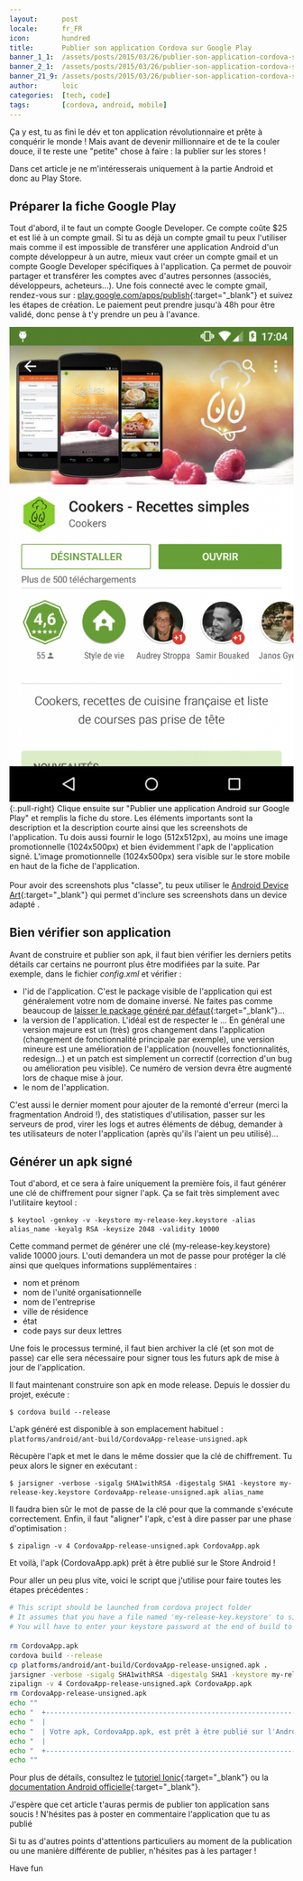 ```yaml
---
layout:      post
locale:      fr_FR
icon:        hundred
title:       Publier son application Cordova sur Google Play
banner_1_1:  /assets/posts/2015/03/26/publier-son-application-cordova-sur-google-play_1_1.jpg
banner_2_1:  /assets/posts/2015/03/26/publier-son-application-cordova-sur-google-play_2_1.jpg
banner_21_9: /assets/posts/2015/03/26/publier-son-application-cordova-sur-google-play_21_9.jpg
author:      loic
categories:  [tech, code]
tags:        [cordova, android, mobile]
---
```


Ça y est, tu as fini le dév et ton application révolutionnaire et prête à conquérir le monde ! Mais avant de devenir millionnaire et de te la couler douce,
il te reste une "petite" chose à faire : la publier sur les stores !

Dans cet article je ne m'intéresserais uniquement à la partie Android et donc au Play Store.

## Préparer la fiche Google Play

Tout d'abord, il te faut un compte Google Developer. Ce compte coûte $25 et est lié à un compte gmail.
Si tu as déjà un compte gmail tu peux l'utiliser mais comme il est impossible de transférer une application Android d'un compte développeur à un autre,
mieux vaut créer un compte gmail et un compte Google Developer spécifiques à l'application.
Ça permet de pouvoir partager et transférer les comptes avec d'autres personnes (associés, développeurs, acheteurs...).
Une fois connecté avec le compte gmail, rendez-vous sur : [play.google.com/apps/publish](https://play.google.com/apps/publish){:target="_blank"}
et suivez les étapes de création. Le paiement peut prendre jusqu'à 48h pour être validé, donc pense à t'y prendre un peu à l'avance.

![Play store screen](/assets/posts/2015/03/26/play-store-screen.png){:.pull-right}
Clique ensuite sur "Publier une application Android sur Google Play" et remplis la fiche du store. Les éléments importants sont la description et
la description courte ainsi que les screenshots de l'application. Tu dois aussi fournir le logo (512x512px), au moins une image promotionnelle (1024x500px) et
bien évidemment l'apk de l'application signé. L'image promotionnelle (1024x500px) sera visible sur le store mobile en haut de la fiche de l'application.<br>
<br>
Pour avoir des screenshots plus "classe", tu peux utiliser le
[Android Device Art](https://developer.android.com/distribute/marketing-tools/device-art-generator){:target="_blank"} qui permet d'inclure ses screenshots dans
un device adapté <i class="emoji smile"></i>.

## Bien vérifier son application

Avant de construire et publier son apk, il faut bien vérifier les derniers petits détails car certains ne pourront plus être modifiées par la suite.
Par exemple, dans le fichier *config.xml* et vérifier :

- l'id de l'application. C'est le package visible de l'application qui est généralement votre nom de domaine inversé.
Ne faites pas comme beaucoup de [laisser le package généré par défaut](https://play.google.com/store/search?q=com.ionicframework){:target="_blank"}...
- la version de l'application. L'idéal est de respecter le <major>.<minor>.<patch>. En général une version majeure est un (très) gros changement dans l'application
(changement de fonctionnalité principale par exemple), une version mineure est une amélioration de l'application (nouvelles fonctionnalités, redesign...) et
un patch est simplement un correctif (correction d'un bug ou amélioration peu visible). Ce numéro de version devra être augmenté lors de chaque mise à jour.
- le nom de l'application.

C'est aussi le dernier moment pour ajouter de la remonté d'erreur (merci la fragmentation Android !), des statistiques d'utilisation, passer sur les serveurs de prod,
virer les logs et autres éléments de débug, demander à tes utilisateurs de noter l'application (après qu'ils l'aient un peu utilisé)...

## Générer un apk signé

Tout d'abord, et ce sera à faire uniquement la première fois, il faut générer une clé de chiffrement pour signer l'apk. Ça se fait très simplement avec l'utilitaire keytool :

```console
$ keytool -genkey -v -keystore my-release-key.keystore -alias alias_name -keyalg RSA -keysize 2048 -validity 10000
```

Cette command permet de générer une clé (my-release-key.keystore) valide 10000 jours. L'outi demandera un mot de passe pour protéger la clé ainsi que quelques informations supplémentaires :

- nom et prénom
- nom de l'unité organisationnelle
- nom de l'entreprise
- ville de résidence
- état
- code pays sur deux lettres

Une fois le processus terminé, il faut bien archiver la clé (et son mot de passe) car elle sera nécessaire pour signer tous les futurs apk de mise à jour de l'application.

Il faut maintenant construire son apk en mode release. Depuis le dossier du projet, exécute :

```console
$ cordova build --release
```

L'apk généré est disponible à son emplacement habituel : `platforms/android/ant-build/CordovaApp-release-unsigned.apk`

Récupère l'apk et met le dans le même dossier que la clé de chiffrement. Tu peux alors le signer en exécutant :

```console
$ jarsigner -verbose -sigalg SHA1withRSA -digestalg SHA1 -keystore my-release-key.keystore CordovaApp-release-unsigned.apk alias_name
```

Il faudra bien sûr le mot de passe de la clé pour que la commande s'exécute correctement. Enfin, il faut "aligner" l'apk, c'est à dire passer
par une phase d'optimisation :

```console
$ zipalign -v 4 CordovaApp-release-unsigned.apk CordovaApp.apk
```

Et voilà, l'apk (CordovaApp.apk) prêt à être publié sur le Store Android ! <i class="emoji smile"></i>

Pour aller un peu plus vite, voici le script que j'utilise pour faire toutes les étapes précédentes :

```bash
# This script should be launched from cordova project folder
# It assumes that you have a file named 'my-release-key.keystore' to sign your apk
# You will have to enter your keystore password at the end of build to sign your apk
 
rm CordovaApp.apk
cordova build --release
cp platforms/android/ant-build/CordovaApp-release-unsigned.apk .
jarsigner -verbose -sigalg SHA1withRSA -digestalg SHA1 -keystore my-release-key.keystore CordovaApp-release-unsigned.apk alias_name
zipalign -v 4 CordovaApp-release-unsigned.apk CordovaApp.apk
rm CordovaApp-release-unsigned.apk
echo ""
echo "  +-------------------------------------------------------------------------+"
echo "  |                                                                         |"
echo "  | Votre apk, CordovaApp.apk, est prêt à être publié sur l'Android Store ! |"
echo "  |                                                                         |"
echo "  +-------------------------------------------------------------------------+"
echo ""
```

Pour plus de détails, consultez le [tutoriel Ionic](https://ionicframework.com/docs/publishing/app-store){:target="_blank"} ou
la [documentation Android officielle](https://developer.android.com/studio/publish/app-signing){:target="_blank"}.

J'espère que cet article t'auras permis de publier ton application sans soucis !
N'hésites pas à poster en commentaire l'application que tu as publié <i class="emoji smile"></i>

Si tu as d'autres points d'attentions particuliers au moment de la publication ou une manière différente de publier, n'hésites pas à les partager !

Have fun <i class="emoji wink"></i>
